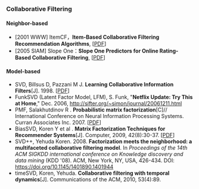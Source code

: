 ### Collaborative Filtering

#### Neighbor-based

* [2001 WWW] ItemCF，**Item-Based Collaborative Filtering Recommendation Algorithms**, [[PDF](https://dl.acm.org/doi/pdf/10.1145/371920.372071)]
* [2005 SIAM] Slope One：**Slope One Predictors for Online Rating-Based Collaborative Filtering**,  [[PDF](https://epubs.siam.org/doi/pdf/10.1137/1.9781611972757.43)]


#### Model-based

* SVD, Billsus D, Pazzani M J. **Learning Collaborative Information Filters**[J]. 1998. [[PDF](https://www.ics.uci.edu/~pazzani/Publications/MLC98.pdf)]
* FunkSVD (Latent Factor Model, LFM), S. Funk, "**Netflix Update: Try This at Home**," Dec. 2006,  http://sifter.org/~simon/journal/20061211.html
* PMF, Salakhutdinov R . **Probabilistic matrix factorization**[C]// International Conference on Neural Information Processing Systems. Curran Associates Inc. 2007. [[PDF](https://papers.nips.cc/paper/3208-probabilistic-matrix-factorization.pdf)]
* BiasSVD, Koren Y et al . **Matrix Factorization Techniques for Recommender Systems**[J]. Computer, 2009, 42(8):30-37. [[PDF](http://www.columbia.edu/~jwp2128/Teaching/E4903/papers/ieeecomputer.pdf)]
* SVD++, Yehuda Koren. 2008. **Factorization meets the neighborhood: a multifaceted collaborative filtering model**. In *Proceedings of the 14th ACM SIGKDD international conference on Knowledge discovery and data mining* (KDD '08). ACM, New York, NY, USA, 426-434. DOI: https://doi.org/10.1145/1401890.1401944 
* timeSVD, Koren, Yehuda. **Collaborative filtering with temporal dynamics**[J]. Communications of the ACM, 2010, 53(4):89.
